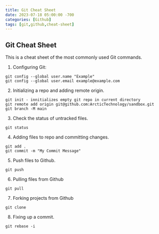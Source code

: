 ```yaml
---
title: Git Cheat Sheet
date: 2023-07-18 05:00:00 -700
categories: [Github]
tags: [git,github,cheat-sheet]
---
```


## Git Cheat Sheet
This is a cheat sheet of the most commonly used Git commands.

1. Configuring Git:
```
git config --global user.name "Example"
git config --global user.email example@example.com
```

2. Initializing a repo and adding remote origin.
```
git init - innitializes empty git repo in current directory
git remote add origin git@github.com:ArcticTechnology/sandbox.git
git branch -M main
```

3. Check the status of untracked files.
```
git status
```

4. Adding files to repo and committing changes.
```
git add .
git commit -m "My Commit Message"
```

5. Push files to Github.
```
git push
```

6. Pulling files from Github
```
git pull
```

7. Forking projects from Github
```
git clone
```

8. Fixing up a commit.
```
git rebase -i
```








